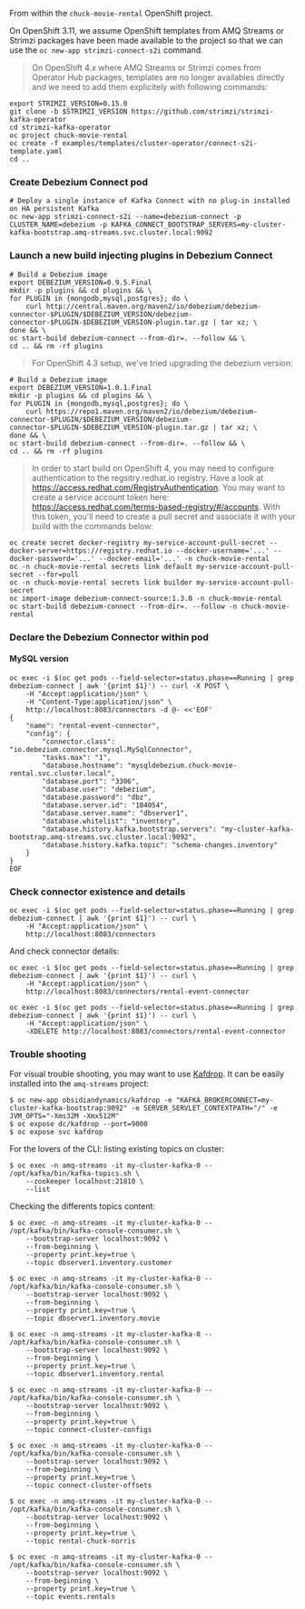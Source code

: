
From within the `chuck-movie-rental` OpenShift project.

On OpenShift 3.11, we assume OpenShift templates from AMQ Streams or Strimzi packages have been made available to the project so that we can use the `oc new-app strimzi-connect-s2i` command.

> On OpenShift 4.x where AMQ Streams or Strimzi comes from Operator Hub packages, templates are no longer availables directly and we need to add them explicitely with following commands:

```
export STRIMZI_VERSION=0.15.0
git clone -b $STRIMZI_VERSION https://github.com/strimzi/strimzi-kafka-operator
cd strimzi-kafka-operator
oc project chuck-movie-rental
oc create -f examples/templates/cluster-operator/connect-s2i-template.yaml
cd ..
```

### Create Debezium Connect pod

```
# Deploy a single instance of Kafka Connect with no plug-in installed on HA persistent Kafka
oc new-app strimzi-connect-s2i --name=debezium-connect -p CLUSTER_NAME=debezium -p KAFKA_CONNECT_BOOTSTRAP_SERVERS=my-cluster-kafka-bootstrap.amq-streams.svc.cluster.local:9092
```

### Launch a new build injecting plugins in Debezium Connect

```
# Build a Debezium image
export DEBEZIUM_VERSION=0.9.5.Final
mkdir -p plugins && cd plugins && \
for PLUGIN in {mongodb,mysql,postgres}; do \
    curl http://central.maven.org/maven2/io/debezium/debezium-connector-$PLUGIN/$DEBEZIUM_VERSION/debezium-connector-$PLUGIN-$DEBEZIUM_VERSION-plugin.tar.gz | tar xz; \
done && \
oc start-build debezium-connect --from-dir=. --follow && \
cd .. && rm -rf plugins
```

> For OpenShift 4.3 setup, we've tried upgrading the debezium version:

```
# Build a Debezium image
export DEBEZIUM_VERSION=1.0.1.Final
mkdir -p plugins && cd plugins && \
for PLUGIN in {mongodb,mysql,postgres}; do \
    curl https://repo1.maven.org/maven2/io/debezium/debezium-connector-$PLUGIN/$DEBEZIUM_VERSION/debezium-connector-$PLUGIN-$DEBEZIUM_VERSION-plugin.tar.gz | tar xz; \
done && \
oc start-build debezium-connect --from-dir=. --follow && \
cd .. && rm -rf plugins
```

> In order to start build on OpenShift 4, you may need to configure authentication to the regsitry.redhat.io registry. Have a look at https://access.redhat.com/RegistryAuthentication. You may want to create a service account token here: https://access.redhat.com/terms-based-registry/#/accounts. With this token, you'll need to create a pull secret and associate it with your build with the commands below:

```
oc create secret docker-registry my-service-account-pull-secret --docker-server=https://registry.redhat.io --docker-username='...' --docker-password='...' --docker-email='...' -n chuck-movie-rental
oc -n chuck-movie-rental secrets link default my-service-account-pull-secret --for=pull
oc -n chuck-movie-rental secrets link builder my-service-account-pull-secret
oc import-image debezium-connect-source:1.3.0 -n chuck-movie-rental
oc start-build debezium-connect --from-dir=. --follow -n chuck-movie-rental
```

### Declare the Debezium Connector within pod

#### MySQL version

```
oc exec -i $(oc get pods --field-selector=status.phase==Running | grep debezium-connect | awk '{print $1}') -- curl -X POST \
    -H "Accept:application/json" \
    -H "Content-Type:application/json" \
    http://localhost:8083/connectors -d @- <<'EOF'
{
    "name": "rental-event-connector",
    "config": {
        "connector.class": "io.debezium.connector.mysql.MySqlConnector",
        "tasks.max": "1",
        "database.hostname": "mysqldebezium.chuck-movie-rental.svc.cluster.local",
        "database.port": "3306",
        "database.user": "debezium",
        "database.password": "dbz",
        "database.server.id": "184054",
        "database.server.name": "dbserver1",
        "database.whitelist": "inventory",
        "database.history.kafka.bootstrap.servers": "my-cluster-kafka-bootstrap.amq-streams.svc.cluster.local:9092",
        "database.history.kafka.topic": "schema-changes.inventory"
    }
}
EOF
```

### Check connector existence and details

```
oc exec -i $(oc get pods --field-selector=status.phase==Running | grep debezium-connect | awk '{print $1}') -- curl \
    -H "Accept:application/json" \
    http://localhost:8083/connectors
```

And check connector details:

```
oc exec -i $(oc get pods --field-selector=status.phase==Running | grep debezium-connect | awk '{print $1}') -- curl \
    -H "Accept:application/json" \
    http://localhost:8083/connectors/rental-event-connector
```

```
oc exec -i $(oc get pods --field-selector=status.phase==Running | grep debezium-connect | awk '{print $1}') -- curl \
    -H "Accept:application/json" \
    -XDELETE http://localhost:8083/connectors/rental-event-connector
```


### Trouble shooting

For visual trouble shooting, you may want to use [Kafdrop](https://github.com/obsidiandynamics/kafdrop). It can be easily installed into the `amq-streams` project:

```
$ oc new-app obsidiandynamics/kafdrop -e "KAFKA_BROKERCONNECT=my-cluster-kafka-bootstrap:9092" -e SERVER_SERVLET_CONTEXTPATH="/" -e JVM_OPTS="-Xms32M -Xmx512M"
$ oc expose dc/kafdrop --port=9000
$ oc expose svc kafdrop
```

For the lovers of the CLI: listing existing topics on cluster:

```
$ oc exec -n amq-streams -it my-cluster-kafka-0 -- /opt/kafka/bin/kafka-topics.sh \
    --zookeeper localhost:21810 \
    --list
```

Checking the differents topics content:

```
$ oc exec -n amq-streams -it my-cluster-kafka-0 -- /opt/kafka/bin/kafka-console-consumer.sh \
    --bootstrap-server localhost:9092 \
    --from-beginning \
    --property print.key=true \
    --topic dbserver1.inventory.customer

$ oc exec -n amq-streams -it my-cluster-kafka-0 -- /opt/kafka/bin/kafka-console-consumer.sh \
    --bootstrap-server localhost:9092 \
    --from-beginning \
    --property print.key=true \
    --topic dbserver1.inventory.movie

$ oc exec -n amq-streams -it my-cluster-kafka-0 -- /opt/kafka/bin/kafka-console-consumer.sh \
    --bootstrap-server localhost:9092 \
    --from-beginning \
    --property print.key=true \
    --topic dbserver1.inventory.rental

$ oc exec -n amq-streams -it my-cluster-kafka-0 -- /opt/kafka/bin/kafka-console-consumer.sh \
    --bootstrap-server localhost:9092 \
    --from-beginning \
    --property print.key=true \
    --topic connect-cluster-configs

$ oc exec -n amq-streams -it my-cluster-kafka-0 -- /opt/kafka/bin/kafka-console-consumer.sh \
    --bootstrap-server localhost:9092 \
    --from-beginning \
    --property print.key=true \
    --topic connect-cluster-offsets

$ oc exec -n amq-streams -it my-cluster-kafka-0 -- /opt/kafka/bin/kafka-console-consumer.sh \
    --bootstrap-server localhost:9092 \
    --from-beginning \
    --property print.key=true \
    --topic rental-chuck-norris

$ oc exec -n amq-streams -it my-cluster-kafka-0 -- /opt/kafka/bin/kafka-console-consumer.sh \
    --bootstrap-server localhost:9092 \
    --from-beginning \
    --property print.key=true \
    --topic events.rentals
```